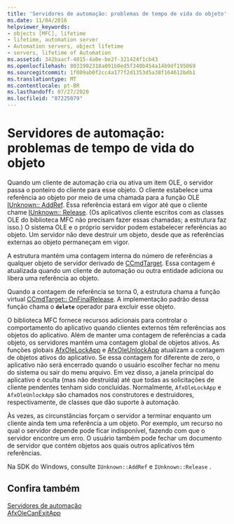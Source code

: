 ```yaml
---
title: 'Servidores de automação: problemas de tempo de vida do objeto'
ms.date: 11/04/2016
helpviewer_keywords:
- objects [MFC], lifetime
- lifetime, automation server
- Automation servers, object lifetime
- servers, lifetime of Automation
ms.assetid: 342baacf-4015-4a0e-be2f-321424f1cb43
ms.openlocfilehash: 8031902318a091b0ed5f340b454a14b9df195069
ms.sourcegitcommit: 1f009ab0f2cc4a177f2d1353d5a38f164612bdb1
ms.translationtype: MT
ms.contentlocale: pt-BR
ms.lasthandoff: 07/27/2020
ms.locfileid: "87225079"
---
```

# <a name="automation-servers-object-lifetime-issues"></a>Servidores de automação: problemas de tempo de vida do objeto

Quando um cliente de automação cria ou ativa um item OLE, o servidor passa o ponteiro do cliente para esse objeto. O cliente estabelece uma referência ao objeto por meio de uma chamada para a função OLE [IUnknown:: AddRef](/windows/win32/api/unknwn/nf-unknwn-iunknown-addref). Essa referência estará em vigor até que o cliente chame [IUnknown:: Release](/windows/win32/api/unknwn/nf-unknwn-iunknown-release). (Os aplicativos cliente escritos com as classes OLE do biblioteca MFC não precisam fazer essas chamadas; a estrutura faz isso.) O sistema OLE e o próprio servidor podem estabelecer referências ao objeto. Um servidor não deve destruir um objeto, desde que as referências externas ao objeto permaneçam em vigor.

A estrutura mantém uma contagem interna do número de referências a qualquer objeto de servidor derivado de [CCmdTarget](reference/ccmdtarget-class.md). Essa contagem é atualizada quando um cliente de automação ou outra entidade adiciona ou libera uma referência ao objeto.

Quando a contagem de referência se torna 0, a estrutura chama a função virtual [CCmdTarget:: OnFinalRelease](reference/ccmdtarget-class.md#onfinalrelease). A implementação padrão dessa função chama o **`delete`** operador para excluir esse objeto.

O biblioteca MFC fornece recursos adicionais para controlar o comportamento do aplicativo quando clientes externos têm referências aos objetos do aplicativo. Além de manter uma contagem de referências a cada objeto, os servidores mantêm uma contagem global de objetos ativos. As funções globais [AfxOleLockApp](reference/application-control.md#afxolelockapp) e [AfxOleUnlockApp](reference/application-control.md#afxoleunlockapp) atualizam a contagem de objetos ativos do aplicativo. Se essa contagem for diferente de zero, o aplicativo não será encerrado quando o usuário escolher fechar no menu do sistema ou sair do menu arquivo. Em vez disso, a janela principal do aplicativo é oculta (mas não destruída) até que todas as solicitações de cliente pendentes tenham sido concluídas. Normalmente, `AfxOleLockApp` e `AfxOleUnlockApp` são chamados nos construtores e destruidores, respectivamente, de classes que dão suporte à automação.

Às vezes, as circunstâncias forçam o servidor a terminar enquanto um cliente ainda tem uma referência a um objeto. Por exemplo, um recurso no qual o servidor depende pode ficar indisponível, fazendo com que o servidor encontre um erro. O usuário também pode fechar um documento de servidor que contém objetos aos quais outros aplicativos têm referências.

Na SDK do Windows, consulte `IUnknown::AddRef` e `IUnknown::Release` .

## <a name="see-also"></a>Confira também

[Servidores de automação](automation-servers.md)<br/>
[AfxOleCanExitApp](reference/application-control.md#afxolecanexitapp)
